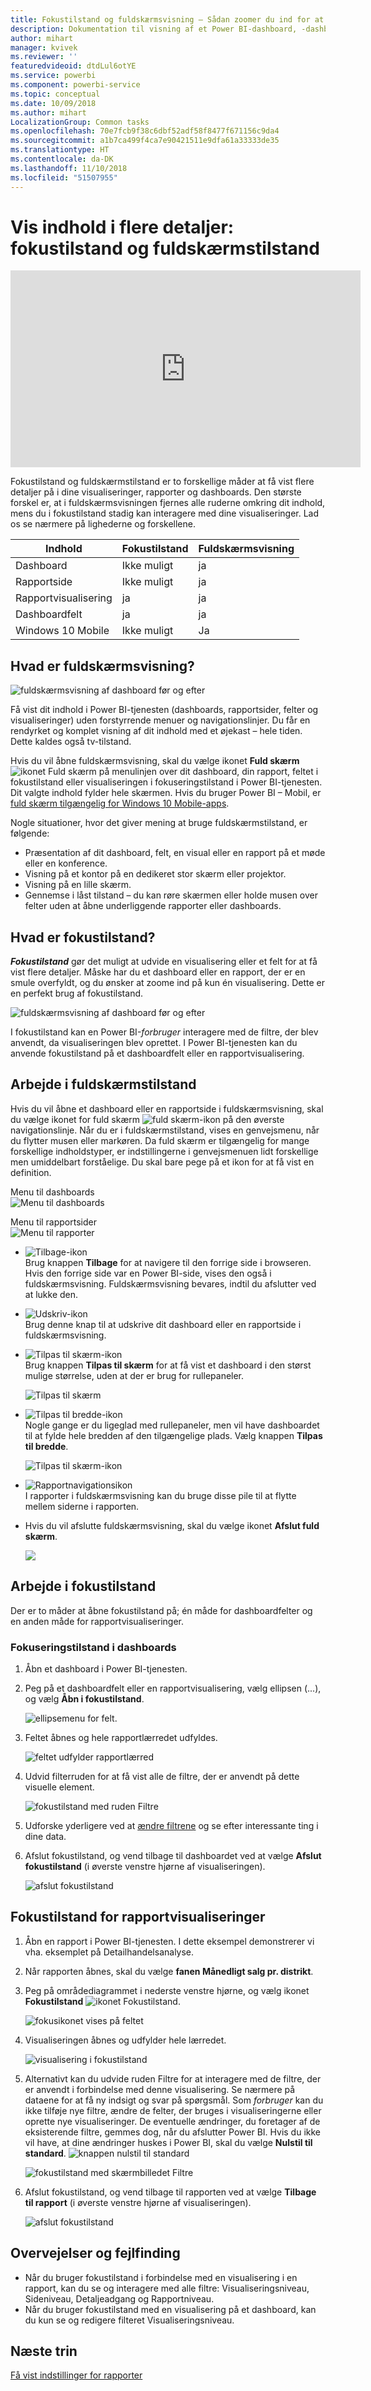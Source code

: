 ```yaml
---
title: Fokustilstand og fuldskærmsvisning – Sådan zoomer du ind for at få vist flere detaljer.
description: Dokumentation til visning af et Power BI-dashboard, -dashboardfelt, en -rapport eller -rapportvisualisering i fokustilstand eller fuldskærmsvisning
author: mihart
manager: kvivek
ms.reviewer: ''
featuredvideoid: dtdLul6otYE
ms.service: powerbi
ms.component: powerbi-service
ms.topic: conceptual
ms.date: 10/09/2018
ms.author: mihart
LocalizationGroup: Common tasks
ms.openlocfilehash: 70e7fcb9f38c6dbf52adf58f8477f671156c9da4
ms.sourcegitcommit: a1b7ca499f4ca7e90421511e9dfa61a33333de35
ms.translationtype: HT
ms.contentlocale: da-DK
ms.lasthandoff: 11/10/2018
ms.locfileid: "51507955"
---
```

# <a name="display-content-in-more-detail-focus-mode-and-full-screen-mode"></a>Vis indhold i flere detaljer: fokustilstand og fuldskærmstilstand

<iframe width="560" height="315" src="https://www.youtube.com/embed/dtdLul6otYE" frameborder="0" allowfullscreen></iframe>

Fokustilstand og fuldskærmstilstand er to forskellige måder at få vist flere detaljer på i dine visualiseringer, rapporter og dashboards.  Den største forskel er, at i fuldskærmsvisningen fjernes alle ruderne omkring dit indhold, mens du i fokustilstand stadig kan interagere med dine visualiseringer. Lad os se nærmere på lighederne og forskellene.  

|Indhold    | Fokustilstand  |Fuldskærmsvisning  |
|---------|---------|----------------------|
|Dashboard     |   Ikke muligt     | ja |
|Rapportside   | Ikke muligt  | ja|
|Rapportvisualisering | ja    | ja |
|Dashboardfelt | ja    | ja |
|Windows 10 Mobile | Ikke muligt | Ja |

## <a name="what-is-full-screen-mode"></a>Hvad er fuldskærmsvisning?
![fuldskærmsvisning af dashboard før og efter](media/end-user-focus/power-bi-full-screen-comparison.png)

Få vist dit indhold i Power BI-tjenesten (dashboards, rapportsider, felter og visualiseringer) uden forstyrrende menuer og navigationslinjer.  Du får en rendyrket og komplet visning af dit indhold med et øjekast – hele tiden. Dette kaldes også tv-tilstand.   

Hvis du vil åbne fuldskærmsvisning, skal du vælge ikonet **Fuld skærm** ![ikonet Fuld skærm ](media/end-user-focus/power-bi-full-screen-icon.png) på menulinjen over dit dashboard, din rapport, feltet i fokustilstand eller visualiseringen i fokuseringstilstand i Power BI-tjenesten.  Dit valgte indhold fylder hele skærmen.
Hvis du bruger Power BI – Mobil, er [fuld skærm tilgængelig for Windows 10 Mobile-apps](./mobile/mobile-windows-10-app-presentation-mode.md). 

Nogle situationer, hvor det giver mening at bruge fuldskærmstilstand, er følgende:

* Præsentation af dit dashboard, felt, en visual eller en rapport på et møde eller en konference.
* Visning på et kontor på en dedikeret stor skærm eller projektor.
* Visning på en lille skærm.
* Gennemse i låst tilstand – du kan røre skærmen eller holde musen over felter uden at åbne underliggende rapporter eller dashboards.

## <a name="what-is-focus-mode"></a>Hvad er fokustilstand?
***Fokustilstand*** gør det muligt at udvide en visualisering eller et felt for at få vist flere detaljer.  Måske har du et dashboard eller en rapport, der er en smule overfyldt, og du ønsker at zoome ind på kun én visualisering.  Dette er en perfekt brug af fokustilstand.  

![fuldskærmsvisning af dashboard før og efter](media/end-user-focus/power-bi-focus-compare.png)

I fokustilstand kan en Power BI-*forbruger* interagere med de filtre, der blev anvendt, da visualiseringen blev oprettet.  I Power BI-tjenesten kan du anvende fokustilstand på et dashboardfelt eller en rapportvisualisering.

## <a name="working-in-full-screen-mode"></a>Arbejde i fuldskærmstilstand
Hvis du vil åbne et dashboard eller en rapportside i fuldskærmsvisning, skal du vælge ikonet for fuld skærm ![fuld skærm-ikon](media/end-user-focus/power-bi-full-screen-icon.png) på den øverste navigationslinje. Når du er i fuldskærmstilstand, vises en genvejsmenu, når du flytter musen eller markøren. Da fuld skærm er tilgængelig for mange forskellige indholdstyper, er indstillingerne i genvejsmenuen lidt forskellige men umiddelbart forståelige.  Du skal bare pege på et ikon for at få vist en definition.

Menu til dashboards    
![Menu til dashboards](media/end-user-focus/power-bi-full-screen-menu-dashboard.png)    

Menu til rapportsider    
![Menu til rapporter](media/end-user-focus/power-bi-report-menu.png)    

  * ![Tilbage-ikon](media/end-user-focus/power-bi-back-icon.png)    
  Brug knappen **Tilbage** for at navigere til den forrige side i browseren. Hvis den forrige side var en Power BI-side, vises den også i fuldskærmsvisning.  Fuldskærmsvisning bevares, indtil du afslutter ved at lukke den.

  * ![Udskriv-ikon](media/end-user-focus/power-bi-print-icon.png)    
  Brug denne knap til at udskrive dit dashboard eller en rapportside i fuldskærmsvisning.

  * ![Tilpas til skærm-ikon](media/end-user-focus/power-bi-fit-to-width.png)    
    Brug knappen **Tilpas til skærm** for at få vist et dashboard i den størst mulige størrelse, uden at der er brug for rullepaneler.  

    ![Tilpas til skærm](media/end-user-focus/power-bi-fit-screen.png)

  * ![Tilpas til bredde-ikon](media/end-user-focus/power-bi-fit-width.png)       
    Nogle gange er du ligeglad med rullepaneler, men vil have dashboardet til at fylde hele bredden af den tilgængelige plads. Vælg knappen **Tilpas til bredde**.    

    ![Tilpas til skærm-ikon](media/end-user-focus/power-bi-fit-to-width-new.png)

  * ![Rapportnavigationsikon](media/end-user-focus/power-bi-report-nav2.png)       
    I rapporter i fuldskærmsvisning kan du bruge disse pile til at flytte mellem siderne i rapporten.    
  * Hvis du vil afslutte fuldskærmsvisning, skal du vælge ikonet **Afslut fuld skærm**.

      ![](media/end-user-focus/exit-fullscreen-new.png)

## <a name="working-in-focus-mode"></a>Arbejde i fokustilstand
Der er to måder at åbne fokustilstand på; én måde for dashboardfelter og en anden måde for rapportvisualiseringer.

### <a name="focus-mode-in-dashboards"></a>Fokuseringstilstand i dashboards
1. Åbn et dashboard i Power BI-tjenesten.

2. Peg på et dashboardfelt eller en rapportvisualisering, vælg ellipsen (...), og vælg **Åbn i fokustilstand**.

    ![ellipsemenu for felt](media/end-user-focus/power-bi-dashboard-focus-mode.png).

2. Feltet åbnes og hele rapportlærredet udfyldes.

   ![feltet udfylder rapportlærred](media/end-user-focus/power-bi-tile-focus.png)

3. Udvid filterruden for at få vist alle de filtre, der er anvendt på dette visuelle element.

   ![fokustilstand med ruden Filtre](media/end-user-focus/power-bi-focus-filters.png)

4. Udforske yderligere ved at [ændre filtrene](end-user-report-filter.md) og se efter interessante ting i dine data.  

5. Afslut fokustilstand, og vend tilbage til dashboardet ved at vælge  **Afslut fokustilstand** (i øverste venstre hjørne af visualiseringen).

    ![afslut fokustilstand](media/end-user-focus/power-bi-tile-exit-focus.png)    


## <a name="focus-mode-for-report-visualizations"></a>Fokustilstand for rapportvisualiseringer
1. Åbn en rapport i Power BI-tjenesten.  I dette eksempel demonstrerer vi vha. eksemplet på Detailhandelsanalyse.

1. Når rapporten åbnes, skal du vælge **fanen Månedligt salg pr. distrikt**.

2. Peg på områdediagrammet i nederste venstre hjørne, og vælg ikonet **Fokustilstand** ![ikonet Fokustilstand](media/end-user-focus/pbi_popout.jpg).  

   ![fokusikonet vises på feltet](media/end-user-focus/power-bi-hover-focus.png)
2. Visualiseringen åbnes og udfylder hele lærredet.

   ![visualisering i fokustilstand](media/end-user-focus/power-bi-display-focus-newer2.png)
3. Alternativt kan du udvide ruden Filtre for at interagere med de filtre, der er anvendt i forbindelse med denne visualisering. Se nærmere på dataene for at få ny indsigt og svar på spørgsmål. Som *forbruger* kan du ikke tilføje nye filtre, ændre de felter, der bruges i visualiseringerne eller oprette nye visualiseringer.  De eventuelle ændringer, du foretager af de eksisterende filtre, gemmes dog, når du afslutter Power BI. Hvis du ikke vil have, at dine ændringer huskes i Power BI, skal du vælge **Nulstil til standard**. ![knappen nulstil til standard](media/end-user-focus/power-bi-resets.png)  

   ![fokustilstand med skærmbilledet Filtre](media/end-user-focus/power-bi-display-focus-filters3.png)

5. Afslut fokustilstand, og vend tilbage til rapporten ved at vælge **Tilbage til rapport** (i øverste venstre hjørne af visualiseringen).

    ![afslut fokustilstand](media/end-user-focus/power-bi-exit-focus-report.png)  

## <a name="considerations-and-troubleshooting"></a>Overvejelser og fejlfinding
* Når du bruger fokustilstand i forbindelse med en visualisering i en rapport, kan du se og interagere med alle filtre: Visualiseringsniveau, Sideniveau, Detaljeadgang og Rapportniveau.    
* Når du bruger fokustilstand med en visualisering på et dashboard, kan du kun se og redigere filteret Visualiseringsniveau.

## <a name="next-steps"></a>Næste trin
[Få vist indstillinger for rapporter](end-user-report-view.md)
